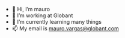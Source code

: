 - 👋 Hi, I’m mauro
- 👀 I’m working at Globant 
- 🌱 I’m currently learning many things
- 📫 My email is mauro.vargas@globant.com

<!---
mauro-vargas-gl/mauro-vargas-gl is a ✨ special ✨ repository because its `README.md` (this file) appears on your GitHub profile.
You can click the Preview link to take a look at your changes.
--->
